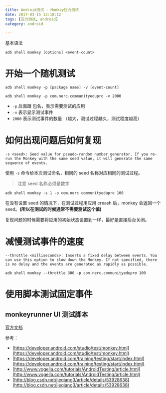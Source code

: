 ```yaml
---
title: Android测试 - Monkey压力测试
date: 2017-03-15 13:18:12
tags: [压力测试, android]
category: android

---
```



基本语法

```
adb shell monkey [options] <event-count>
```

# 开始一个随机测试

```
adb shell monkey -p [package name] -v [event-count]

adb shell monkey -p com.nerc.communityedupro -v 2000
```

- `-p` 后面跟 包名，表示需要测试的应用
- `-v` 表示显示测试事件
- `2000` 表示测试事件的数量 （越大，测试过程越久，测试程度越高）


# 如何出现问题后如何复现

```
-s <seed>: Seed value for pseudo-random number generator. If you re-run the Monkey with the same seed value, it will generate the same sequence of events.
```

使用 `-s` 命令给本次测试命名，相同的 seed 名称对应相同的测试过程。

>注意 seed 名称必须是数字

```
adb shell monkey -s 1 -p com.nerc.communityedupro 100
```

在没有设置 seed 的情况下，在测试过程用应用 creash 后，monkey 会返回一个 seed。**(所以在测试的时候通常不需要测试这个值)**

复现问题的时候需要将应用的初始状态设置到一样，最好是直接后台关闭。


# 减慢测试事件的速度

```
--throttle <milliseconds>: Inserts a fixed delay between events. You can use this option to slow down the Monkey. If not specified, there is no delay and the events are generated as rapidly as possible.
```

```
adb shell monkey --throttle 300 -p com.nerc.communityedupro 100
```


# 使用脚本测试固定事件

## monkeyrunner UI 测试脚本

[官方文档](https://developer.android.com/studio/test/monkeyrunner/index.html)



参考：

- [https://developer.android.com/studio/test/monkey.html](https://developer.android.com/studio/test/monkey.html)
- [https://developer.android.com/training/testing/start/index.html](https://developer.android.com/training/testing/start/index.html)
- [http://www.vogella.com/tutorials/AndroidTesting/article.html](http://www.vogella.com/tutorials/AndroidTesting/article.html)
- [http://blog.csdn.net/jieqiang3/article/details/53928638](http://blog.csdn.net/jieqiang3/article/details/53928638)


